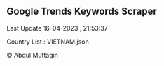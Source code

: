 

## Google Trends Keywords Scraper 
 
Last Update 16-04-2023 , 21:53:37

Country List :
VIETNAM.json



© Abdul Muttaqin 
